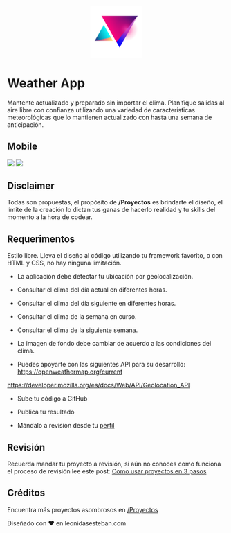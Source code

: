 <div align="center">
<img width="120px"  src="https://raw.githubusercontent.com/no-te-rindas/logo/main/Logo/LeonidasEsteban-destello-envolvente-cuadrada.png" />
</div>

# Weather App
Mantente actualizado y preparado sin importar el clima. Planifique salidas al aire libre con confianza utilizando una variedad de características meteorológicas que lo mantienen actualizado con hasta una semana de anticipación.

## Mobile

<img width="200px" src="https://raw.githubusercontent.com/uxcristopher/imagenes/main/Readmes/Weather%20App/1-D%C3%ADa%20soleado.jpg" />

<img width="200px" src="https://raw.githubusercontent.com/uxcristopher/imagenes/main/Readmes/Weather%20App/2-D%C3%ADa%20soleado.jpg" />

## Disclaimer

Todas son propuestas, el propósito de **/Proyectos** es brindarte el diseño, el límite de la creación lo dictan tus ganas de hacerlo realidad y tu skills del momento a la hora de codear.

## Requerimentos

Estilo libre. Lleva el diseño al código utilizando tu framework favorito, o con HTML y CSS, no hay ninguna limitación.

- La aplicación debe detectar tu ubicación por geolocalización.

- Consultar el clima del día actual en diferentes horas.

- Consultar el clima del día siguiente en diferentes horas.

- Consultar el clima de la semana en curso.

- Consultar el clima de la siguiente semana.

- La imagen de fondo debe cambiar de acuerdo a las condiciones del clima.

- Puedes apoyarte con las siguientes API para su desarrollo: https://openweathermap.org/current 

https://developer.mozilla.org/es/docs/Web/API/Geolocation_API

- Sube tu código a GitHub

- Publica tu resultado

- Mándalo a revisión desde tu [perfil](https://leonidasesteban.com/estudiante)

## Revisión

Recuerda mandar tu proyecto a revisión, si aún no conoces como funciona el proceso de revisión lee este post: [Como usar proyectos en 3 pasos](https://leonidasesteban.com/blog/como-usar-proyectos-en-3-pasos)

## Créditos

Encuentra más proyectos asombrosos en [/Proyectos](https://leonidasesteban.com/proyectos)

Diseñado con ♥️ en leonidasesteban.com